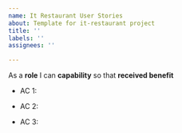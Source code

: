 ```yaml
---
name: It Restaurant User Stories
about: Template for it-restaurant project
title: ''
labels: ''
assignees: ''

---
```


As a **role** I can **capability** so that **received benefit**

- AC 1:

- AC 2:

- AC 3:
